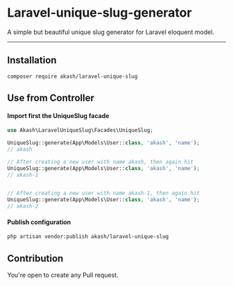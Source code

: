 # Laravel-unique-slug-generator
A simple but beautiful unique slug generator for Laravel eloquent model.

---

## Installation

```sh
composer require akash/laravel-unique-slug
```

## Use from Controller

#### Import first the UniqueSlug facade
```php
use Akash\LaravelUniqueSlug\Facades\UniqueSlug;
```


```php
UniqueSlug::generate(App\Models\User::class, 'akash', 'name');
// akash

// After creating a new user with name akash, then again hit
UniqueSlug::generate(App\Models\User::class, 'akash', 'name');
// akash-1


// After creating a new user with name akash-1, then again hit
UniqueSlug::generate(App\Models\User::class, 'akash', 'name');
// akash-2
```


#### Publish configuration
```sh
php artisan vendor:publish akash/laravel-unique-slug
```

## Contribution
You're open to create any Pull request.
